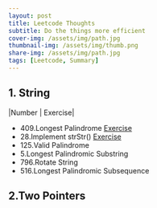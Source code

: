 ```yaml
---
layout: post
title: Leetcode Thoughts
subtitle: Do the things more efficient
cover-img: /assets/img/path.jpg
thumbnail-img: /assets/img/thumb.png
share-img: /assets/img/path.jpg
tags: [Leetcode, Summary]
---
```


## 1. String
|Number | Exercise|

- 409.Longest Palindrome [Exercise](https://leetcode.com/problems/longest-palindrome/)
- 28.Implement strStr() [Exercise](https://leetcode.com/problems/implement-strstr/)
- 125.Valid Palindrome
- 5.Longest Palindromic Substring
- 796.Rotate String
- 516.Longest Palindromic Subsequence

## 2.Two Pointers

